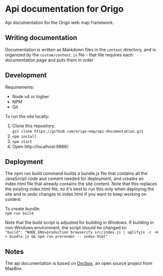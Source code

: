 # Api documentation for Origo
Api documentation for the Origo web map framework.

## Writing documentation
Documentation is written as Markdown files in the `content` directory, and is organized by the `custom/content.js` file - that file requires each documentation page and puts them in order

## Development
Requirements:
* Node v4 or higher
* NPM
* Git

To run the site locally:
1. Clone this repository:  
  `git clone https://github.com/origo-map/api-documentation.git`  
2. `npm install`  
3. `npm start`  
4. Open http://localhost:9966/

## Deployment
The npm run build command builds a bundle.js file that contains all the JavaScript code and content needed for deployment, and creates an index.html file that already contains the site content. Note that this replaces the existing index.html file, so it's best to run this only when deploying the site and to undo changes to index.html if you want to keep working on content.

To create bundle:  
`npm run build`

Note that the build script is adjusted for building in Windows. If building in non-Windows environment, the script should be changed to:  
`"build": "NODE_ENV=production browserify src/index.js | uglifyjs -c -m > bundle.js && npm run prerender -- index.html"`


## Notes
The api documentation is based on [Docbox](https://github.com/mapbox/docbox), an open source project from MapBox.
